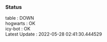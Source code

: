 ### Status


table : DOWN  
hogwarts : OK  
icy-bot : OK  
Latest Update : 2022-05-28 02:41:30.444529
